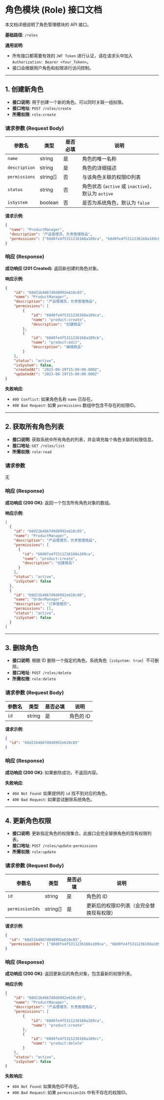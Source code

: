 # 角色模块 (Role) 接口文档

本文档详细说明了角色管理模块的 API 接口。

**基础路径**: `/roles`

**通用说明**:
- 所有接口都需要有效的 `JWT Token` 进行认证，请在请求头中加入 `Authorization: Bearer <Your_Token>`。
- 接口会根据用户角色和权限进行访问控制。

---

## 1. 创建新角色

- **接口说明**: 用于创建一个新的角色。可以同时关联一组权限。
- **接口地址**: `POST /roles/create`
- **所需权限**: `role:create`

### 请求参数 (Request Body)

| 参数名        | 类型     | 是否必填 | 说明                                   |
| ------------- | -------- | -------- | -------------------------------------- |
| `name`        | string   | 是       | 角色的唯一名称                         |
| `description` | string   | 是       | 角色的详细描述                         |
| `permissions` | string[] | 否       | 与该角色关联的权限ID列表               |
| `status`      | string   | 否       | 角色状态 (`active` 或 `inactive`)，默认为 `active` |
| `isSystem`    | boolean  | 否       | 是否为系统角色，默认为 `false`         |

**请求示例**:
```json
{
  "name": "ProductManager",
  "description": "产品管理员，负责管理商品",
  "permissions": ["60d0fe4f5311236168a109ca", "60d0fe4f5311236168a109cb"]
}
```

### 响应 (Response)

**成功响应 (201 Created)**:
返回新创建的角色对象。

**响应示例**:
```json
{
    "id": "60d21b4667d0d8992e610c85",
    "name": "ProductManager",
    "description": "产品管理员，负责管理商品",
    "permissions": [
        {
            "id": "60d0fe4f5311236168a109ca",
            "name": "product:create",
            "description": "创建商品"
        },
        {
            "id": "60d0fe4f5311236168a109cb",
            "name": "product:edit",
            "description": "编辑商品"
        }
    ],
    "status": "active",
    "isSystem": false,
    "createdAt": "2023-08-29T15:00:00.000Z",
    "updatedAt": "2023-08-29T15:00:00.000Z"
}
```

**失败响应**:
- `409 Conflict`: 如果角色名称 `name` 已存在。
- `400 Bad Request`: 如果 `permissions` 数组中包含不存在的权限ID。

---

## 2. 获取所有角色列表

- **接口说明**: 获取系统中所有角色的列表，并会填充每个角色关联的权限信息。
- **接口地址**: `GET /roles/list`
- **所需权限**: `role:read`

### 请求参数

无

### 响应 (Response)

**成功响应 (200 OK)**:
返回一个包含所有角色对象的数组。

**响应示例**:
```json
[
  {
    "id": "60d21b4667d0d8992e610c85",
    "name": "ProductManager",
    "description": "产品管理员，负责管理商品",
    "permissions": [
      {
        "id": "60d0fe4f5311236168a109ca",
        "name": "product:create",
        "description": "创建商品"
      }
    ],
    "status": "active",
    "isSystem": false
  },
  {
    "id": "60d21b4667d0d8992e610c86",
    "name": "OrderManager",
    "description": "订单管理员",
    "permissions": [],
    "status": "active",
    "isSystem": false
  }
]
```

---

## 3. 删除角色

- **接口说明**: 根据 ID 删除一个指定的角色。系统角色（`isSystem: true`）不可删除。
- **接口地址**: `POST /roles/delete`
- **所需权限**: `role:delete`

### 请求参数 (Request Body)

| 参数名 | 类型   | 是否必填 | 说明     |
| ------ | ------ | -------- | -------- |
| `id`   | string | 是       | 角色的 ID |

**请求示例**:
```json
{
  "id": "60d21b4667d0d8992e610c85"
}
```

### 响应 (Response)

**成功响应 (200 OK)**:
如果删除成功，不返回内容。

**失败响应**:
- `404 Not Found`: 如果提供的 `id` 找不到对应的角色。
- `400 Bad Request`: 如果尝试删除系统角色。

---

## 4. 更新角色权限

- **接口说明**: 更新指定角色的权限集合。此接口会完全替换角色的现有权限列表。
- **接口地址**: `POST /roles/update-permissions`
- **所需权限**: `role:update`

### 请求参数 (Request Body)

| 参数名          | 类型     | 是否必填 | 说明                             |
| --------------- | -------- | -------- | -------------------------------- |
| `id`            | string   | 是       | 角色的 ID                        |
| `permissionIds` | string[] | 是       | 更新后的权限ID列表（会完全替换现有权限） |

**请求示例**:
```json
{
  "id": "60d21b4667d0d8992e610c85",
  "permissionIds": ["60d0fe4f5311236168a109ca", "60d0fe4f5311236168a109cc"]
}
```

### 响应 (Response)

**成功响应 (200 OK)**:
返回更新后的角色对象，包含最新的权限列表。

**响应示例**:
```json
{
    "id": "60d21b4667d0d8992e610c85",
    "name": "ProductManager",
    "description": "产品管理员，负责管理商品",
    "permissions": [
        {
            "id": "60d0fe4f5311236168a109ca",
            "name": "product:create"
        },
        {
            "id": "60d0fe4f5311236168a109cc",
            "name": "product:delete"
        }
    ],
    "status": "active",
    "isSystem": false
}
```

**失败响应**:
- `404 Not Found`: 如果角色ID不存在。
- `400 Bad Request`: 如果 `permissionIds` 中有不存在的权限ID。